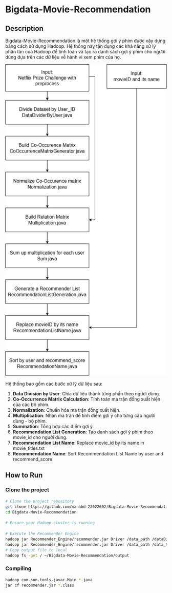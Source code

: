 # Bigdata-Movie-Recommendation

## Description
Bigdata-Movie-Recommendation là một hệ thống gợi ý phim được xây dựng bằng cách sử dụng Hadoop. Hệ thống này tận dụng các khả năng xử lý phân tán của Hadoop để tính toán và tạo ra danh sách gợi ý phim cho người dùng dựa trên các dữ liệu về hành vi xem phim của họ. 

![Bigdata Architecture](https://github.com/HungLV2512/Bigdata-Movie-Recommendation/blob/main/Pictures-Diagrams/System_diagram.png)

Hệ thống bao gồm các bước xử lý dữ liệu sau:
1. **Data Division by User**: Chia dữ liệu thành từng phần theo người dùng.
2. **Co-Occurrence Matrix Calculation**: Tính toán ma trận đồng xuất hiện của các bộ phim.
3. **Normalization**: Chuẩn hóa ma trận đồng xuất hiện.
4. **Multiplication**: Nhân ma trận để tính điểm gợi ý cho từng cặp người dùng - bộ phim.
5. **Summation**: Tổng hợp các điểm gợi ý.
6. **Recommendation List Generation**: Tạo danh sách gợi ý phim theo movie_id cho người dùng.
7. **Recommendation List Name**: Replace movie_id by its name in movie_titles.txt
8. **Recommendation Name**: Sort Recommendation List Name by user and recommend_score
## How to Run

### Clone the project
```bash
# Clone the project repository
git clone https://github.com/manhbd-22022602/Bigdata-Movie-Recommendation.git
cd Bigdata-Movie-Recommendation

# Ensure your Hadoop cluster is running

# Execute the Recommender Engine
hadoop jar Recommender_Engine/recommender.jar Driver /data_path /dataDividedByUser /coOccurrenceMatrix /Normalize /Multiplication /Sum /RecommendationList
hadoop jar Recommender_Engine/recommender.jar Driver /data_path /data_titles_path /dataDividedByUser /coOccurrenceMatrix /Normalize /Multiplication /Sum /RecommendationList /RecommendationListName /RecommendName
# Copy output file to local
hadoop fs -get / ~/Bigdata-Movie-Recommendation/output
```

 ### Compiling
 ```bash
hadoop com.sun.tools.javac.Main *.java
jar cf recommender.jar *.class
```
